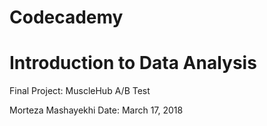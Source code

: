 # Codecademy
# Introduction to Data Analysis

Final Project: 
MuscleHub A/B Test


Morteza Mashayekhi
Date: March 17, 2018
